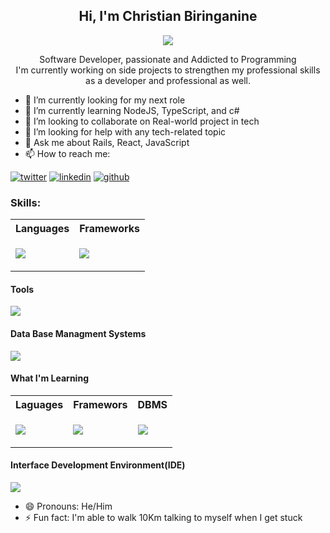
<h2 align = "center">Hi, I'm Christian Biringanine</h2>

<!-- ![giphy](https://user-images.githubusercontent.com/97100091/170823363-d93b0210-4645-4c26-99d7-14c301d023e7.gif) -->

<p align="center">
<img src="https://user-images.githubusercontent.com/97100091/170823363-d93b0210-4645-4c26-99d7-14c301d023e7.gif" />
</p>
<p align = "center">Software Developer, passionate and Addicted to Programming </br> I'm currently working on side projects to strengthen my professional skills as a developer and professional as well.</p>


- 🔭 I’m currently looking for my next role
- 🌱 I’m currently learning NodeJS, TypeScript, and c# 
- 👯 I’m looking to collaborate on  Real-world project in tech
- 🤔 I’m looking for help with any tech-related topic
- 💬 Ask me about Rails, React, JavaScript
- 📫 How to reach me: 

<!-- display the social media buttons in your README -->

[![twitter](https://github.com/shikhar1020jais1/Git-Social/blob/master/Icons/Twitter.png (Twitter))][3]
[![linkedin](https://github.com/shikhar1020jais1/Git-Social/blob/master/Icons/LinkedIn.png (LinkedIn))][4]
[![github](https://github.com/shikhar1020jais1/Git-Social/blob/master/Icons/Github.png (Github))][5]

<!-- To Link your profile to the media buttons -->

[3]: https://www.twitter.com/@christianbirin4
[4]: https://www.linkedin.com/in/christian-biringanine
[5]: https://www.github.com/christianbiring1

 <h3>Skills:</h3>
 <table>
  <tr>
   <th>Languages</th>
   <th>Frameworks</th>
  </tr>
  <tr>
   <td>
    <p>
      <a href="https://skillicons.dev">
        <img src="https://skillicons.dev/icons?i=html,css,js,ruby" />
      </a>
    </p>
   </td>
   <td>
     <p>
       <a href="https://skillicons.dev">
         <img src="https://skillicons.dev/icons?i=rails,react,bootstrap,sass,tailwind&perline=3" />
       </a>
     </p>
   </td>
  </tr>
 </table>

<h4>Tools</h4>
<p>
  <a href="https://skillicons.dev">
    <img src="https://skillicons.dev/icons?i=redux,vite,webpack,git,babel,firebase,jest,postman&perline=6" />
  </a>
</p>
<h4>Data Base Managment Systems</h4>
<p>
  <a href="https://skillicons.dev">
    <img src="https://skillicons.dev/icons?i=postgres,mysql" />
  </a>
</p>

<h4>What I'm Learning</h4>
<table>
 <tr>
 <th>Laguages</th>
 <th>Framewors</th>
  <th>DBMS</th>
 </tr>
 <tr>
  <td>
    <p>
     <a href="https://skillicons.dev">
      <img src="https://skillicons.dev/icons?i=ts,nodejs,dart&perline=3" />
     </a>
    </p>
  </td>
  <td>
   <p>
     <a href="https://skillicons.dev">
      <img src="https://skillicons.dev/icons?i=express,flutter" />
     </a>
    </p>
  </td>
  <td>
   <p>
     <a href="https://skillicons.dev">
      <img src="https://skillicons.dev/icons?i=mongodb" />
     </a>
    </p>
  </td>
 </tr>
</table>

<h4>Interface Development Environment(IDE)</h4>
<p>
  <a href="https://skillicons.dev">
    <img src="https://skillicons.dev/icons?i=vscode" />
  </a>
</p>


- 😄 Pronouns: He/Him
- ⚡ Fun fact: I'm able to walk 10Km talking to myself when I get stuck


